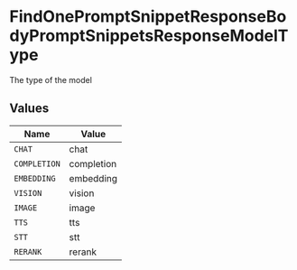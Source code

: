# FindOnePromptSnippetResponseBodyPromptSnippetsResponseModelType

The type of the model


## Values

| Name         | Value        |
| ------------ | ------------ |
| `CHAT`       | chat         |
| `COMPLETION` | completion   |
| `EMBEDDING`  | embedding    |
| `VISION`     | vision       |
| `IMAGE`      | image        |
| `TTS`        | tts          |
| `STT`        | stt          |
| `RERANK`     | rerank       |